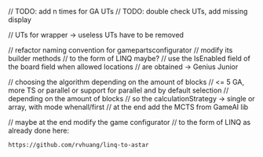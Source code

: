 // TODO: add n times for GA UTs
// TODO: double check UTs, add missing display

// UTs for wrapper -> useless UTs have to be removed

// refactor naming convention for gamepartsconfigurator
// modify its builder methods
// to the form of LINQ maybe?
// use the IsEnabled field of the board field when allowed locations
// are obtained -> Genius Junior

// choosing the algorithm depending on the amount of blocks
// <= 5 GA, more TS or parallel or support for parallel and by default selection
// depending on the amount of blocks
// so the calculationStrategy -> single or array, with mode whenall/first
// at the end add the MCTS from GameAI lib

// maybe at the end modify the game configurator
// to the form of LINQ as already done here:
```
https://github.com/rvhuang/linq-to-astar
```